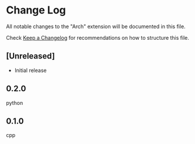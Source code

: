 # Change Log

All notable changes to the "Arch" extension will be documented in this file.

Check [Keep a Changelog](http://keepachangelog.com/) for recommendations on how to structure this file.

## [Unreleased]

- Initial release







## 0.2.0
python


## 0.1.0
cpp

















